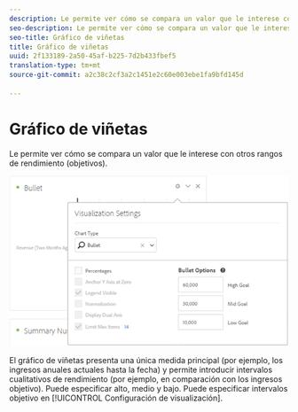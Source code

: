 ```yaml
---
description: Le permite ver cómo se compara un valor que le interese con otros rangos de rendimiento (objetivos).
seo-description: Le permite ver cómo se compara un valor que le interese con otros rangos de rendimiento (objetivos).
seo-title: Gráfico de viñetas
title: Gráfico de viñetas
uuid: 2f133189-2a50-45af-b225-7d2b433fbef5
translation-type: tm+mt
source-git-commit: a2c38c2cf3a2c1451e2c60e003ebe1fa9bfd145d

---
```



# Gráfico de viñetas

Le permite ver cómo se compara un valor que le interese con otros rangos de rendimiento (objetivos).

![](assets/bullet-image.png)

El gráfico de viñetas presenta una única medida principal (por ejemplo, los ingresos anuales actuales hasta la fecha) y permite introducir intervalos cualitativos de rendimiento (por ejemplo, en comparación con los ingresos objetivo). Puede especificar alto, medio y bajo. Puede especificar intervalos objetivo en [!UICONTROL Configuración de visualización].
